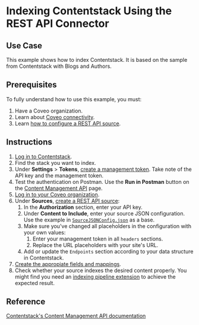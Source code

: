 # Indexing Contentstack Using the REST API Connector

## Use Case
This example shows how to index Contentstack. It is based on the sample from Contentstack with Blogs and Authors.

## Prerequisites
To fully understand how to use this example, you must:
1. Have a Coveo organization.
2. Learn about [Coveo connectivity](https://docs.coveo.com/en/1702/).
3. Learn [how to configure a REST API source](https://docs.coveo.com/en/1896/).

## Instructions
1. [Log in to Contentstack](https://app.contentstack.com/).
2. Find the stack you want to index.
3. Under **Settings** > **Tokens**, [create a management token](https://www.contentstack.com/docs/developers/create-tokens/generate-a-management-token/). Take note of the API key and the management token.
4. Test the authentication on Postman. Use the **Run in Postman** button on the [Content Management API](https://www.contentstack.com/docs/developers/apis/content-management-api/) page.
5. [Log in to your Coveo organization](https://platform.cloud.coveo.com).
6. Under **Sources**, [create a REST API source](https://docs.coveo.com/en/1896/):
    1. In the **Authorization** section, enter your API key.
    2. Under **Content to Include**, enter your source JSON configuration. Use the example in [`SourceJSONConfig.json`](https://github.com/coveooss/connectivity-library/blob/master/Contentstack/SourceJSONConfig.json) as a base.
    3. Make sure you've changed all placeholders in the configuration with your own values:
        1. Enter your management token in all `headers` sections.
        2. Replace the URL placeholders with your site's URL.
    4. Add or update the `Endpoints` section according to your data structure in Contentstack.
8. [Create the appropiate fields and mappings](https://docs.coveo.com/en/1896/#completion).
9. Check whether your source indexes the desired content properly. You might find you need an [indexing pipeline extension](https://docs.coveo.com/en/1645/) to achieve the expected result.

## Reference
[Contentstack's Content Management API documentation](https://www.contentstack.com/docs/developers/apis/content-management-api/)
